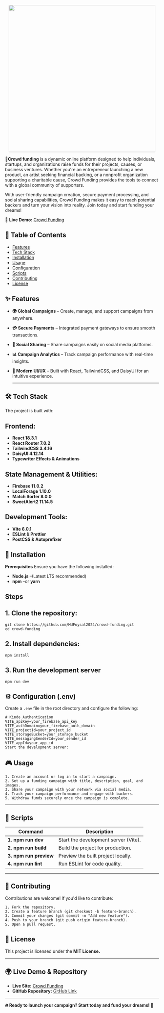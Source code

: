 
<div align="center">

 <a href="https://inspiring-cendol-2005b3.netlify.app/" target="_blank">
     <img height="480" src="https://i.ibb.co.com/pjvG73g6/Crowd-funding.png"  />
  </a>

</div>
<p>


</p>

**📢Crowd funding** is a dynamic online platform designed to help individuals, startups, and organizations raise funds for their projects, causes, or business ventures. Whether you're an entrepreneur launching a new 
 product, an artist seeking financial backing, or a nonprofit organization supporting a charitable cause, Crowd Funding provides the tools to connect with a global community of supporters.


<p>
 With user-friendly campaign creation, secure payment processing, and social sharing capabilities, Crowd Funding makes it easy to reach potential backers and turn your vision into reality. Join today and start 
 funding your dreams!
</p>


🚀 **Live Demo:** [Crowd Funding](https://inspiring-cendol-2005b3.netlify.app/)



## 📖 Table of Contents
- [Features](#features)
- [Tech Stack](#tech-stack)
- [Installation](#Installation)
- [Usage](#Usage)
- [Configuration](#Configuration)
- [Scripts](#Scripts)
- [Contributing](#Contributing)
- [License](#License)


## ✨ Features
- **🌍 Global Campaigns** – Create, manage, and support campaigns from anywhere.
- **💳 Secure Payments** – Integrated payment gateways to ensure smooth transactions.
- **📣 Social Sharing** – Share campaigns easily on social media platforms.
- **📊 Campaign Analytics** – Track campaign performance with real-time insights.
- **🎨 Modern UI/UX** – Built with React, TailwindCSS, and DaisyUI for an intuitive experience.

  ---
## 🛠 Tech Stack
The project is built with:

## Frontend:

- **React 18.3.1** 
- **React Router 7.0.2**
- **TailwindCSS 3.4.16**
- **DaisyUI 4.12.14**
- **Typewriter Effects & Animations**

## State Management & Utilities:

- **Firebase 11.0.2**
- **LocalForage 1.10.0**
- **Match Sorter 8.0.0**
- **SweetAlert2 11.14.5**

## Development Tools:

- **Vite 6.0.1**
- **ESLint & Prettier**
- **PostCSS & Autoprefixer** 


## 🚀 Installation

**Prerequisites**
Ensure you have the following installed:
- **Node.js** –(Latest LTS recommended)
- **npm** –or **yarn**

## Steps

## 1. Clone the repository:

```
git clone https://github.com/MdFoysal2024/crowd-funding.git
cd crowd-funding
```
## 2. Install dependencies:
```
npm install
```
## 3. Run the development server
```
npm run dev
```
## ⚙️ Configuration (.env)

Create a `.env` file in the root directory and configure the following:

```env
# Kinde Authentication
VITE_apiKey=your_firebase_api_key
VITE_authDomain=your_firebase_auth_domain
VITE_projectId=your_project_id
VITE_storageBucket=your_storage_bucket
VITE_messagingSenderId=your_sender_id
VITE_appId=your_app_id
Start the development server:
```

## 🎮 Usage

```
1. Create an account or log in to start a campaign.
2. Set up a funding campaign with title, description, goal, and images.
3. Share your campaign with your network via social media.
4. Track your campaign performance and engage with backers.
5. Withdraw funds securely once the campaign is complete.
```
---

## 📜 Scripts

|**Command**              | 	**Description**                    |
|------------------------ | ------------------------------------|
|**1. npm run dev**       | Start the development server (Vite).|
|**2. npm run build**     | Build the project for production.   |
|**3. npm run preview**   |	Preview the built project locally.  |
|**4. npm run lint**      |	Run ESLint for code quality.        |

---

## 🤝 Contributing
Contributions are welcome! If you'd like to contribute:
```
1. Fork the repository.
2. Create a feature branch (git checkout -b feature-branch).
3. Commit your changes (git commit -m "Add new feature").
4. Push to your branch (git push origin feature-branch).
5. Open a pull request.
```

## 📄 License
This project is licensed under the **MIT License.**

---

## 🌍 Live Demo & Repository

- **Live Site:** [Crowd Funding](https://inspiring-cendol-2005b3.netlify.app/)
- **GitHub Repository:** [GitHub Link](https://github.com/MdFoysal2024/assignment-10-client-side)

---

**🔥 Ready to launch your campaign? Start today and fund your dreams! 🚀**

